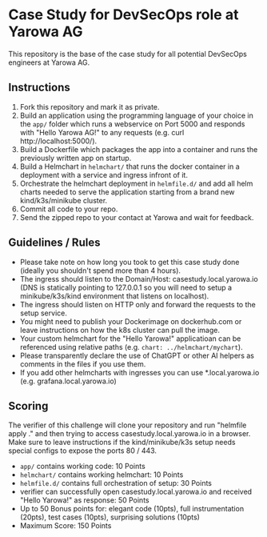 # Case Study for DevSecOps role at Yarowa AG

This repository is the base of the case study for all potential DevSecOps engineers at Yarowa AG.

## Instructions

1. Fork this repository and mark it as private.
1. Build an application using the programming language of your choice in the `app/` folder which runs a webservice on Port 5000 and responds with "Hello Yarowa AG!" to any requests (e.g. curl http://localhost:5000/).
1. Build a Dockerfile which packages the app into a container and runs the previously written app on startup.
1. Build a Helmchart in `helmchart/` that runs the docker container in a deployment with a service and ingress infront of it.
1. Orchestrate the helmchart deployment in `helmfile.d/` and add all helm charts needed to serve the application starting from a brand new kind/k3s/minikube cluster.
1. Commit all code to your repo.
1. Send the zipped repo to your contact at Yarowa and wait for feedback.

## Guidelines / Rules

- Please take note on how long you took to get this case study done (ideally you shouldn't spend more than 4 hours).
- The ingress should listen to the Domain/Host: casestudy.local.yarowa.io (DNS is statically pointing to 127.0.0.1 so you will need to setup a minikube/k3s/kind environment that listens on localhost).
- The ingress should listen on HTTP only and forward the requests to the setup service.
- You might need to publish your Dockerimage on dockerhub.com or leave instructions on how the k8s cluster can pull the image.
- Your custom helmchart for the "Hello Yarowa!" applicatioan can be referenced using relative paths (e.g. `chart: ../helmchart/mychart`).
- Please transparently declare the use of ChatGPT or other AI helpers as comments in the files if you use them.
- If you add other helmcharts with ingresses you can use *.local.yarowa.io (e.g. grafana.local.yarowa.io)

## Scoring

The verifier of this challenge will clone your repository and run "helmfile apply ." and then trying to access casestudy.local.yarowa.io in a browser. Make sure to leave instructions if the kind/minikube/k3s setup needs special configs to expose the ports 80 / 443.

- `app/` contains working code: 10 Points
- `helmchart/` contains working helmchart: 10 Points
- `helmfile.d/` contains full orchestration of setup: 30 Points
- verifier can successfully open casestudy.local.yarowa.io and received "Hello Yarowa!" as response: 50 Points
- Up to 50 Bonus points for: elegant code (10pts), full instrumentation (20pts), test cases (10pts), surprising solutions (10pts)
- Maximum Score: 150 Points